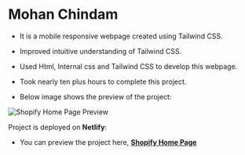 # Mohan Chindam

- It is a mobile responsive webpage created using Tailwind CSS.
- Improved intuitive understanding of Tailwind CSS.
- Used Html, Internal css and Tailwind CSS to develop this webpage.
- Took nearly ten plus hours to complete this project. 

- Below image shows the preview of the project:

![Shopify Home Page Preview](./Shopify-Home-Page.png)

Project is deployed on **Netlify**:
- You can preview the project here, [**Shopify Home Page**](https://shopify-home-page-17.netlify.app/)